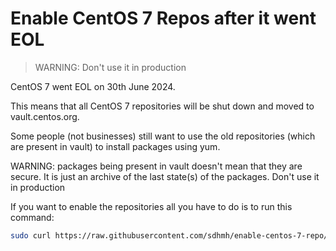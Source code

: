 
# Enable CentOS 7 Repos after it went EOL

> WARNING: Don't use it in production

CentOS 7 went EOL on 30th June 2024.

This means that all CentOS 7 repositories will be shut down and moved to vault.centos.org.

Some people (not businesses) still want to use the old repositories (which are present in vault) to install packages using yum.

WARNING: packages being present in vault doesn't mean that they are secure. It is just an archive of the last state(s) of the packages. Don't use it in production

If you want to enable the repositories all you have to do is to run this command:

```bash
sudo curl https://raw.githubusercontent.com/sdhmh/enable-centos-7-repo/main/CentOS-Base.repo --output /etc/yum.repos.d/CentOS-Base.repo
```

